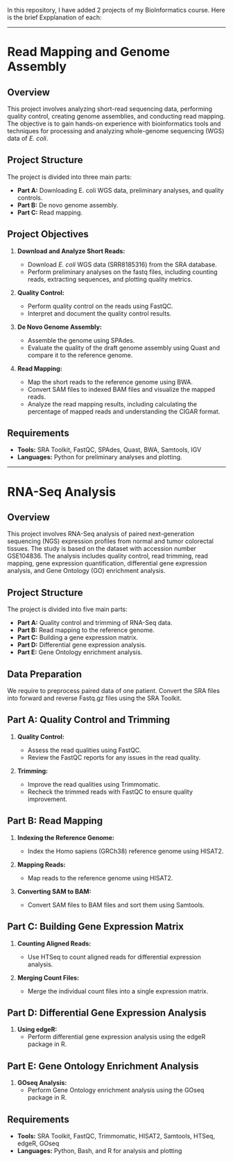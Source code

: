 In this repository, I have added 2 projects of my BioInformatics course. Here is the brief Expplanation of each:

-------------------------------------------

# Read Mapping and Genome Assembly

## Overview

This project involves analyzing short-read sequencing data, performing quality control, creating genome assemblies, and conducting read mapping. The objective is to gain hands-on experience with bioinformatics tools and techniques for processing and analyzing whole-genome sequencing (WGS) data of *E. coli*.

## Project Structure

The project is divided into three main parts:

- **Part A:** Downloading E. coli WGS data, preliminary analyses, and quality controls.
- **Part B:** De novo genome assembly.
- **Part C:** Read mapping.

## Project Objectives

1. **Download and Analyze Short Reads:**
   - Download *E. coli* WGS data (SRR8185316) from the SRA database.
   - Perform preliminary analyses on the fastq files, including counting reads, extracting sequences, and plotting quality metrics.

2. **Quality Control:**
   - Perform quality control on the reads using FastQC.
   - Interpret and document the quality control results.

3. **De Novo Genome Assembly:**
   - Assemble the genome using SPAdes.
   - Evaluate the quality of the draft genome assembly using Quast and compare it to the reference genome.

4. **Read Mapping:**
   - Map the short reads to the reference genome using BWA.
   - Convert SAM files to indexed BAM files and visualize the mapped reads.
   - Analyze the read mapping results, including calculating the percentage of mapped reads and understanding the CIGAR format.


## Requirements

- **Tools:** SRA Toolkit, FastQC, SPAdes, Quast, BWA, Samtools, IGV
- **Languages:** Python for preliminary analyses and plotting.

--------------------------------------------------------------------------

# RNA-Seq Analysis

## Overview

This project involves RNA-Seq analysis of paired next-generation sequencing (NGS) expression profiles from normal and tumor colorectal tissues.
The study is based on the dataset with accession number GSE104836. The analysis includes quality control, read trimming,
read mapping, gene expression quantification, differential gene expression analysis, and Gene Ontology (GO) enrichment analysis.

## Project Structure

The project is divided into five main parts:

- **Part A:** Quality control and trimming of RNA-Seq data.
- **Part B:** Read mapping to the reference genome.
- **Part C:** Building a gene expression matrix.
- **Part D:** Differential gene expression analysis.
- **Part E:** Gene Ontology enrichment analysis.

## Data Preparation

We require to preprocess paired data of one patient. Convert the SRA files into forward and reverse Fastq.gz files using the SRA Toolkit.

## Part A: Quality Control and Trimming

1. **Quality Control:**
   - Assess the read qualities using FastQC.
   - Review the FastQC reports for any issues in the read quality.

2. **Trimming:**
   - Improve the read qualities using Trimmomatic.
   - Recheck the trimmed reads with FastQC to ensure quality improvement.

## Part B: Read Mapping

1. **Indexing the Reference Genome:**
   - Index the Homo sapiens (GRCh38) reference genome using HISAT2.
     

2. **Mapping Reads:**
   - Map reads to the reference genome using HISAT2.

    
3. **Converting SAM to BAM:**
   - Convert SAM files to BAM files and sort them using Samtools.


## Part C: Building Gene Expression Matrix

1. **Counting Aligned Reads:**
   - Use HTSeq to count aligned reads for differential expression analysis.

2. **Merging Count Files:**
   - Merge the individual count files into a single expression matrix.

## Part D: Differential Gene Expression Analysis

1. **Using edgeR:**
   - Perform differential gene expression analysis using the edgeR package in R.


## Part E: Gene Ontology Enrichment Analysis

1. **GOseq Analysis:**
   - Perform Gene Ontology enrichment analysis using the GOseq package in R.


## Requirements

- **Tools:** SRA Toolkit, FastQC, Trimmomatic, HISAT2, Samtools, HTSeq, edgeR, GOseq
- **Languages:** Python, Bash, and R for analysis and plotting
